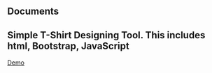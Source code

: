 Documents
---------
Simple T-Shirt Designing Tool. 
This includes **html**, **Bootstrap**, **JavaScript**
---------
[Demo](https://simple-shirt-designing-tool.herokuapp.com/)

